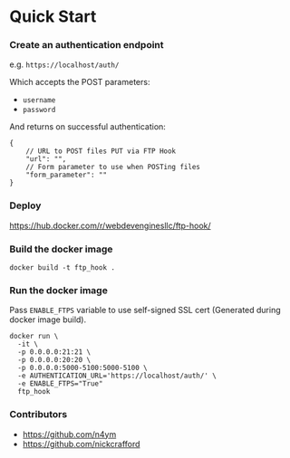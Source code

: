 # Quick Start

### Create an authentication endpoint
e.g. `https://localhost/auth/`

Which accepts the POST parameters:
- `username`
- `password`

And returns on successful authentication:
```
{
	// URL to POST files PUT via FTP Hook
	"url": "",
	// Form parameter to use when POSTing files
	"form_parameter": ""
}
```

### Deploy 

https://hub.docker.com/r/webdevenginesllc/ftp-hook/

### Build the docker image  
```
docker build -t ftp_hook .
```

### Run the docker image  

Pass `ENABLE_FTPS` variable to use self-signed SSL cert (Generated during docker image build).

```
docker run \
  -it \
  -p 0.0.0.0:21:21 \
  -p 0.0.0.0:20:20 \
  -p 0.0.0.0:5000-5100:5000-5100 \
  -e AUTHENTICATION_URL='https://localhost/auth/' \
  -e ENABLE_FTPS="True"
  ftp_hook
```

### Contributors
- https://github.com/n4ym  
- https://github.com/nickcrafford
